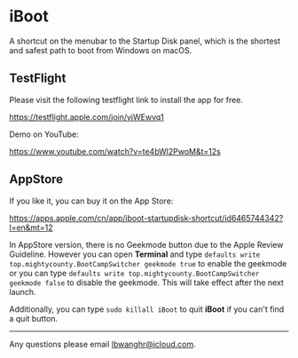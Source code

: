 # iBoot
A shortcut on the menubar to the Startup Disk panel, which is the shortest and safest path to boot from Windows on macOS.

## TestFlight
Please visit the following testflight link to install the app for free.

https://testflight.apple.com/join/yjWEwvq1 

Demo on YouTube:

https://www.youtube.com/watch?v=te4bWl2PwoM&t=12s

## AppStore
If you like it, you can buy it on the App Store:

https://apps.apple.com/cn/app/iboot-startupdisk-shortcut/id6465744342?l=en&mt=12

In AppStore version, there is no Geekmode button due to the Apple Review Guideline. However you can open **Terminal** and type `defaults write top.mightycounty.BootCampSwitcher geekmode true` to enable the geekmode or you can type `defaults write top.mightycounty.BootCampSwitcher geekmode false` to disable the geekmode. This will take effect after the next launch.

Additionally, you can type `sudo killall iBoot` to quit **iBoot** if you can't find a quit button.


---
Any questions please email lbwanghr@icloud.com.
